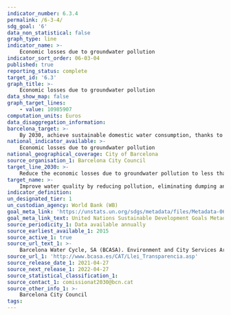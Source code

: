 ```yaml
---
indicator_number: 6.3.4
permalink: /6-3-4/
sdg_goal: '6'
data_non_statistical: false
graph_type: line
indicator_name: >-
    Economic losses due to groundwater pollution
indicator_sort_order: 06-03-04
published: true
reporting_status: complete
target_id: '6.3'
graph_title: >-
    Economic losses due to groundwater pollution
data_show_map: false
graph_target_lines:
    - value: 10985907
computation_units: Euros
data_disaggregation_information: 
barcelona_target: >-
    By 2030, achieve sustainable domestic water consumption, thanks to water efficiency and saving measures
national_indicator_available: >-
    Economic losses due to groundwater pollution
national_geographical_coverage: City of Barcelona
source_organisation_1: Barcelona City Council
target_line_2030: >-
    Reduce the economic losses due to groundwater pollution to less than 10,985,907 euros
target_name: >-
    Improve water quality by reducing pollution, eliminating dumping and minimising the release of hazardous chemicals and materials, halving the proportion of untreated wastewater and substantially increasing recycling and safe reuse worldwide
indicator_definition:
un_designated_tier: 1
un_custodian_agency: World Bank (WB)
goal_meta_link: 'https://unstats.un.org/sdgs/metadata/files/Metadata-06-04-01.pdf'
goal_meta_link_text: United Nations Sustainable Development Goals Metadata (pdf 894kB)
source_periodicity_1: Data available annually
source_earliest_available_1: 2015
source_active_1: true
source_url_text_1: >-
    Barcelona Water Cycle, SA (BCASA). Environment and City Services Area
source_url_1: 'http://www.bcasa.es/CAT/Llei_Transparencia.asp' 
source_release_date_1: 2021-04-27
source_next_release_1: 2022-04-27
source_statistical_classification_1: 
source_contact_1: comissionat2030@bcn.cat
source_other_info_1: >-
    Barcelona City Council
tags:
---
```

